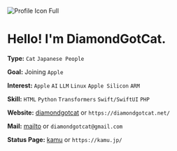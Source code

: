 ![Profile Icon Full](https://github.com/user-attachments/assets/2fb22b2f-ff68-458d-ad84-e1ddb900bc34)

# Hello! I'm DiamondGotCat.

**Type:** `Cat` `Japanese People`

**Goal:** Joining `Apple`

**Interest:** `Apple` `AI` `LLM` `Linux` `Apple Silicon` `ARM`

**Skill:** `HTML` `Python` `Transformers` `Swift/SwiftUI` `PHP`

**Website:** [diamondgotcat](https://diamondgotcat.net/) or `https://diamondgotcat.net/`

**Mail:** [mailto](mailto:diamondgotcat@gmail.com) or `diamondgotcat@gmail.com`

**Status Page:** [kamu](https://kamu.jp) or `https://kamu.jp/`
